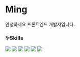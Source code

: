    <h1>Ming</h1>
  <div>
    안녕하세요 프론트엔드 개발자입니다.
  </div>
  <div>
    <h3>✨Skills</h3>
    <div>
      <img src="https://img.shields.io/badge/HTML5-E34F26?style=for-the-badge&logo=HTML5&logoColor=white"/></a>
      <img src="https://img.shields.io/badge/CSS3-1572B6?style=for-the-badge&logo=CSS3&logoColor=white"/></a>
      <img src="https://img.shields.io/badge/JavaScript-F7DF1E?style=for-the-badge&logo=JavaScript&logoColor=white"/></a>
      <img src="https://img.shields.io/badge/Vue.js-41B883?style=for-the-badge&logo=Vue.js&logoColor=white"/></a>
      <img src="https://img.shields.io/badge/Nuxt.js-41B883?style=for-the-badge&logo=Nuxt.js&logoColor=white"/></a>
      <img src="https://img.shields.io/badge/Node.js-339933?style=for-the-badge&logo=Node.js&logoColor=white"/></a>
    </div>
  </div>

